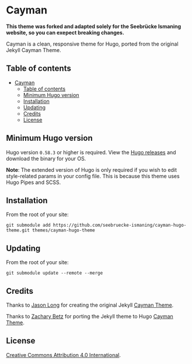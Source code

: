 # Cayman

__This theme was forked and adapted solely for the Seebrücke Ismaning website, so you can exepect breaking changes.__

Cayman is a clean, responsive theme for Hugo, ported from the original Jekyll Cayman Theme.

## Table of contents

- [Cayman](#cayman)
	- [Table of contents](#table-of-contents)
	- [Minimum Hugo version](#minimum-hugo-version)
	- [Installation](#installation)
	- [Updating](#updating)
	- [Credits](#credits)
	- [License](#license)

## Minimum Hugo version

Hugo version `0.58.3` or higher is required. View the [Hugo releases](https://github.com/gohugoio/hugo/releases) and download the binary for your OS.

**Note**: The extended version of Hugo is only required if you wish to edit style-related params in your config file. This is because this theme uses Hugo Pipes and SCSS.

## Installation

From the root of your site:

```
git submodule add https://github.com/seebruecke-ismaning/cayman-hugo-theme.git themes/cayman-hugo-theme
```

## Updating

From the root of your site:

```
git submodule update --remote --merge
```

## Credits

Thanks to [Jason Long](https://github.com/jasonlong) for creating the original Jekyll [Cayman Theme](https://github.com/jasonlong/cayman-theme).

Thanks to [Zachary Betz](https://github.com/zwbetz-gh) for porting the Jekyll theme to Hugo [Cayman Theme](https://github.com/zwbetz-gh/cayman-hugo-theme).

## License

[Creative Commons Attribution 4.0 International](http://creativecommons.org/licenses/by/4.0/).
